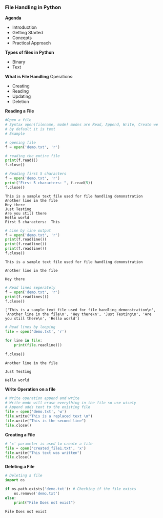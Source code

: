 ### File Handling in Python
**Agenda**
- Introduction 
- Getting Started
- Concepts
- Practical Approach

**Types of files in Python**
- Binary
- Text

**What is File Handling**
Operations:
- Creating
- Reading
- Updating
- Deletion

**Reading a File**


```python
#Open a file
# Syntax open(filename, mode) modes are Read, Append, Write, Create we can also pass t as text or b as binary
# by default it is text
# Example

# opening file
f = open('demo.txt', 'r') 

# reading the entire file
print(f.read()) 
f.close()

# Reading first 5 characters
f = open('demo.txt', 'r')
print("First 5 characters: ", f.read(5))
f.close()
```

    This is a sample text file used for file handling demonstration
    Another line in the file
    Hey there
    Just Testing
    Are you still there
    Hello world
    First 5 characters:  This 



```python
# Line by line output
f = open('demo.txt', 'r')
print(f.readline())
print(f.readline())
print(f.readline())
f.close()
```

    This is a sample text file used for file handling demonstration
    
    Another line in the file
    
    Hey there
    



```python
# Read lines seperately
f = open('demo.txt', 'r')
print(f.readlines())
f.close()
```

    ['This is a sample text file used for file handling demonstration\n', 'Another line in the file\n', 'Hey there\n', 'Just Testing\n', 'Are you still there\n', 'Hello world']



```python
# Read lines by looping 
file = open('demo.txt', 'r')

for line in file:
    print(file.readline())
    
f.close()
```

    Another line in the file
    
    Just Testing
    
    Hello world


**Write Operation on a file**


```python
# Write operation append and write
# Write mode will erase everything in the file so use wisely
# Append adds text to the existing file
file = open('demo.txt', 'w')
file.write("This is a replaced text \n")
file.write("This is the second line")
file.close()
```

**Creating a File**


```python
# 'x' parameter is used to create a file
file = open('created_file1.txt', 'x')
file.write("This text was written")
file.close()
```

**Deleting a File**


```python
# Deleting a file 
import os

if os.path.exists('demo.txt'): # Checking if the file exists
    os.remove('demo.txt')
else:
    print("File Does not exist")
```

    File Does not exist

